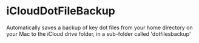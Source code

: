# iCloudDotFileBackup
Automatically saves a backup of key dot files from your home directory on your Mac to the iCloud drive folder, in a sub-folder called 'dotfilesbackup'
